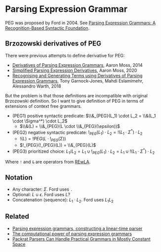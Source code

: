 # Parsing Expression Grammar

PEG was proposed by Ford in 2004. See [Parsing Expression Grammars: A Recognition-Based Syntactic Foundation](https://bford.info/pub/lang/peg.pdf).

## Brzozowski derivatives of PEG

There were previous attempts to define derivative for PEG:

- [Derivatives of Parsing Expression Grammars](https://arxiv.org/pdf/1405.4841.pdf), Aaron Moss, 2014
- [Simplified Parsing Expression Derivatives](https://www.ncbi.nlm.nih.gov/pmc/articles/PMC7206630/), Aaron Moss, 2020
- [Recognising and Generating Terms using Derivatives of Parsing Expression Grammars](https://www.semanticscholar.org/paper/Recognising-and-Generating-Terms-using-Derivatives-Garnock-Jones-Eslamimehr/b415bd943c4fd3458c60672dd9b277e4755cc6bc), Tony Garnock-Jones, Mahdi Eslamimehr, Alessandro Warth, 2018

But the problem is that those definitions are incompatible with original Brzozowski definition. So I want to give definition of PEG in terms of extensions of context free grammars.

- (PEG1) positive syntactic predicate: $\\&_{PEG}(L_1) \cdot L_2 = \\&(L_1 \cdot \Sigma^*) \cdot L_2$
  - $\\&(L) = \\&_{PEG}(L \cdot \\&_{PEG}(\epsilon))$
- (PEG2) negative syntactic predicate: $!_{PEG}(L_1) \cdot L_2 = !(L_1 \cdot \Sigma^*) \cdot L_2$
  - $!(L) = !{PEG}(L \cdot !_{PEG}(\Sigma))$
  - $!_{PEG}(!_{PEG}(L)) = \\&_{PEG}(L)$
- (PEG3) prioritized choice: $L_1 / L_2 = L_1 \cup !_{PEG}(L_1) \cdot L_2 = L_1 \cup !(L_1 \cdot \Sigma^*) \cdot L_2$

Where `!` and `&` are operators from [REwLA](Regular%20expressions%20with%20lookahead.md).

## Notation

- Any character: $\Sigma$. Ford uses `.`
- Optional: $L \cup \epsilon$. Ford uses $L?$
- Concatenation (sequence): $L_1 \cdot L_2$. Ford uses $L_1L_2$

## Related

- [Parsing expression grammars, constructing a linear-time parser](https://www.cs.ru.nl/bachelors-theses/2017/Jan_Martens___s348435___Parsing-expression-grammars-constructing-a-linear-time-parser.pdf)
- [The computational power of parsing expression grammars](https://arxiv.org/abs/1902.08272)
- [Packrat Parsers Can Handle Practical Grammars in Mostly Constant Space](https://kmizu.github.io/papers/paste513-mizushima.pdf)

